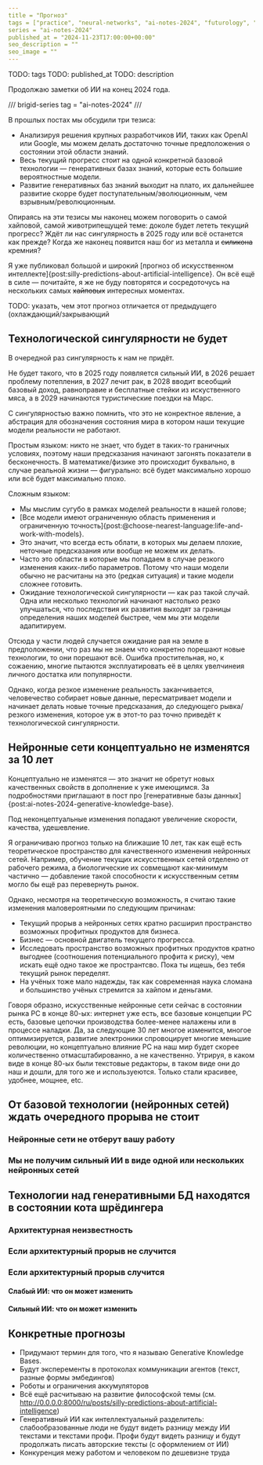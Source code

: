 ```yaml
---
title = "Прогноз"
tags = ["practice", "neural-networks", "ai-notes-2024", "futurology", "business", "economics"]
series = "ai-notes-2024"
published_at = "2024-11-23T17:00:00+00:00"
seo_description = ""
seo_image = ""
---
```


TODO: tags
TODO: published_at
TODO: description

Продолжаю заметки об ИИ на конец 2024 года.

/// brigid-series
tag = "ai-notes-2024"
///

В прошлых постах мы обсудили три тезиса:

- Анализируя решения крупных разработчиков ИИ, таких как OpenAI или Google, мы можем делать достаточно точные предположения о состоянии этой области знаний.
- Весь текущий прогресс стоит на одной конкретной базовой технологии — генеративных базах знаний, которые есть большие вероятностные модели.
- Развитие генеративных баз знаний выходит на плато, их дальнейшее развитие скорре будет поступательным/эволюционным, чем взрывным/революционным.

Опираясь на эти тезисы мы наконец можем поговорить о самой хайповой, самой животрипещущей теме: доколе будет лететь текущий прогресс? Ждёт ли нас сингулярность в 2025 году или всё останется как прежде? Когда же наконец появится наш бог из металла и ~~силикона~~ кремния?

Я уже публиковал большой и широкий [прогноз об искусственном интеллекте]{post:silly-predictions-about-artificial-intelligence}. Он всё ещё в силе — почитайте, я же не буду повторятся и сосредоточусь на нескольких самых ~~хайповых~~ интересных моментах.

TODO: указать, чем этот прогноз отличается от предыдущего (охлаждающий/закрывающий

<!-- more -->

## Технологической сингулярности не будет

В очередной раз сингулярность к нам не придёт.

Не будет такого, что в 2025 году появляется сильный ИИ, в 2026 решает проблему потепления, в 2027 лечит рак, в 2028 вводит всеобщий базовый доход, равноправие и бесплатные стейки из искуственного мяса, а в 2029 начинаются туристические поездки на Марс.

С сингулярностью важно помнить, что это не конректное явление, а абстрация для обозначения состояния мира в котором наши текущие модели реальности не работают.

Простым языком: никто не знает, что будет в таких-то граничных условиях, поэтому наши предсказания начинают загонять показатели в бесконечность. В математике/физике это происходит буквально, в случае реальной жизни — фигурально: всё будет максимально хорошо или всё будет максимально плохо.

Сложным языком:

- Мы мыслим сугубо в рамках моделей реальности в нашей голове;
- [Все модели имеют ограниченную область применения и ограниченную точность]{post:@choose-nearest-language:life-and-work-with-models}.
- Это значит, что всегда есть облати, в которых мы делаем плохие, неточные предсказания или вообще не можем их делать.
- Часто это области в которые мы попадаем в случае резкого изменения каких-либо параметров. Потому что наши модели обычно не расчитаны на это (редкая ситуация) и такие модели сложнее готовить.
- Ожидание технологической сингулярности — как раз такой случай. Одна или несколько технологий начинают настолько резко улучшаться, что последствия их развития выходят за границы определения наших моделей быстрее, чем мы эти модели адапитируем.

Отсюда у части людей случается ожидание рая на земле в предположении, что раз мы не знаем что конкретно порешают новые технологии, то они порешают всё. Ошибка простительная, но, к сожаению, многие пытаются эксплуатировать её в целях увелчинеия личного достатка или популярности.

Однако, когда резкое изменение реальность заканчивается, человечество собирает новые данные, пересматривает модели и начинает делать новые точные предсказания, до следующего рывка/резкого изменения, которое уж в этот-то раз точно приведёт к технологической сингулярности.

## Нейронные сети концептуально не изменятся за 10 лет

Концептуально не изменятся — это значит не обретут новых качественных свойств в дополнение к уже имеющимся. За подробностями приглашают в пост про [генеративные базы данных]{post:ai-notes-2024-generative-knowledge-base}.

Под неконцептуальные изменения попадают увеличение скорости, качества, удешевление.

Я ограничиваю прогноз только на ближашие 10 лет, так как ещё есть теоретическое пространство для качественного изменения нейронных сетей. Например, обучение текущих искусственных сетей отделено от рабочего режима, а биологические их совмещают как-минимум частично — добавление такой способности к искусственным сетям могло бы ещё раз перевернуть рынок.

Однако, несмотря на теоретическую возможность, я считаю такие изменения маловероятными по следующим причинам:

- Текущий прорыв а нейронных сетях кратно расширил пространство возможных профитных продуктов для бизнеса.
- Бизнес — основной двигатель текущего прогресса.
- Исследовать пространство возможных профитных продуктов кратно выгоднее (соотношения потенциального профита к риску), чем искать ещё одно такое же пространтсво. Пока ты ищешь, без тебя текущий рынок переделят.
- На учёных тоже мало надежды, так как современная наука сломана и большинство учёных стремится за хайпом и деньгами.

Говоря образно, искусственные нейронные сети сейчас в состоянии рынка PC в конце 80-ых: интернет уже есть, все базовые концепции PC есть, базовые цепочки производства более-менее налажены или в процессе наладки. Да, за следующие 30 лет многое изменится, многое оптимизируется, развитие электроники спровоцирует многие меньшие революции, но концептуально влияние PC на наш мир будет скорее количественно отмасштабированно, а не качественно. Утрируя, в каком виде в конце 80-ых были текстовые редакторы, в таком виде они до наш и дошли, для того же и используеются. Только стали красивее, удобнее, мощнее, etc.


## От базовой технологии (нейронных сетей) ждать очередного прорыва не стоит

### Нейронные сети не отберут вашу работу

### Мы не получим сильный ИИ в виде одной или нескольких нейронных сетей

## Технологии над генеративными БД находятся в состоянии кота шрёдингера

### Архитектурная неизвестность

### Если архитектурный прорыв не случится

### Если архитектурный прорыв случится

#### Слабый ИИ: что он может изменить

#### Сильный ИИ: что он может изменить

## Конкретные прогнозы

- Придумают термин для того, что я называю Generative Knowledge Bases.
- Будут эксперементы в протоколах коммуникации агентов (текст, разные формы эмбедингов)
- Роботы и ограничения аккумуляторов
- Всё ещё расчитываю на развитие философской темы (см. http://0.0.0.0:8000/ru/posts/silly-predictions-about-artificial-intelligence)
- Генеративный ИИ как интеллектуальный разделитель: слабообразованные люди не будут видеть разницу между ИИ текстами и текстами профи. Профи будут видеть разницу и будут продолжать писать авторские тексты (с оформлением от ИИ)
- Конкуренция межу работом и человеком по дешевизне труда
